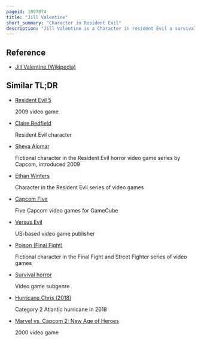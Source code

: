 ```yaml
---
pageid: 1097074
title: "Jill Valentine"
short_summary: "Character in Resident Evil"
description: "Jill Valentine is a Character in resident Evil a survival Horror Video Game Series created by the japanese Company Capcom. She was introduced as one of the two Player Characters in the original Resident Evil, alongside her Partner Chris Redfield, as a Member of the Raccoon City Police Department's special Tactics and Rescue Service Unit. Jill and Chris Fight against the Umbrella Corporation, a pharmaceutical Company whose Bioterrorism creates Zombies and other bio-organic Weapons, and later become founding Members of the United Nations' Bioterrorism Security Assessment Alliance."
---
```


## Reference

- [Jill Valentine (Wikipedia)](https://en.wikipedia.org/?curid=1097074)

## Similar TL;DR

- [Resident Evil 5](/tldr/en/resident-evil-5)

  2009 video game

- [Claire Redfield](/tldr/en/claire-redfield)

  Resident Evil character

- [Sheva Alomar](/tldr/en/sheva-alomar)

  Fictional character in the Resident Evil horror video game series by Capcom, introduced 2009

- [Ethan Winters](/tldr/en/ethan-winters)

  Character in the Resident Evil series of video games

- [Capcom Five](/tldr/en/capcom-five)

  Five Capcom video games for GameCube

- [Versus Evil](/tldr/en/versus-evil)

  US-based video game publisher

- [Poison (Final Fight)](/tldr/en/poison-final-fight)

  Fictional character in the Final Fight and Street Fighter series of video games

- [Survival horror](/tldr/en/survival-horror)

  Video game subgenre

- [Hurricane Chris (2018)](/tldr/en/hurricane-chris-2018)

  Category 2 Atlantic hurricane in 2018

- [Marvel vs. Capcom 2: New Age of Heroes](/tldr/en/marvel-vs-capcom-2-new-age-of-heroes)

  2000 video game

